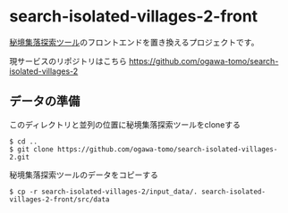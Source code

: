 # search-isolated-villages-2-front

[秘境集落探索ツール](https://search-isolated-villages-2.herokuapp.com/)のフロントエンドを置き換えるプロジェクトです。

現サービスのリポジトリはこちら
https://github.com/ogawa-tomo/search-isolated-villages-2

## データの準備

このディレクトリと並列の位置に秘境集落探索ツールをcloneする

```
$ cd ..
$ git clone https://github.com/ogawa-tomo/search-isolated-villages-2.git
```

秘境集落探索ツールのデータをコピーする

```
$ cp -r search-isolated-villages-2/input_data/. search-isolated-villages-2-front/src/data
```
